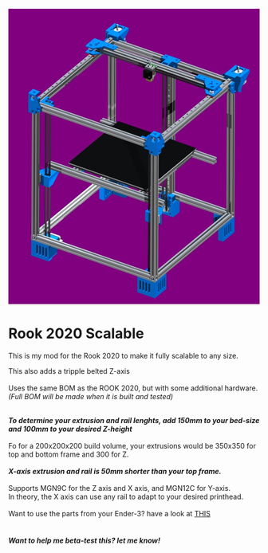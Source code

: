 <p><img alt="" src="https://github.com/Kanrog/Rook-2020-Scalable/blob/main/Images/rook2020scalable.jpg?raw=true" /></p>

<h1> Rook 2020 Scalable</h1>

<p>This is my mod for the Rook 2020 to make it fully scalable to any size.<br />

<p>This also adds a tripple belted Z-axis<br />
<br />
Uses the same BOM as the ROOK 2020, but with some additional hardware.<br />
<em>(Full BOM will be made when it is built and tested)</em></p>

<p><br />
<em><strong>To determine your extrusion and rail lenghts, add 150mm to your bed-size and 100mm to your desired Z-height</strong></em><br />
<br />
Fo for a 200x200x200 build volume, your extrusions would be 350x350 for top and bottom frame and 300 for Z.<br />
<br />
<em><strong>X-axis extrusion and rail is 50mm shorter than your top frame.</strong></em><br />
<br />
Supports MGN9C for the Z axis and X axis, and MGN12C for Y-axis.<br />
In theory, the X axis can use any rail to adapt to your desired printhead.<br />
<br />
Want to use the parts from your Ender-3? have a look at <a href="https://www.printables.com/model/487388-rook-e3" rel="ugc" target="_blank">THIS</a></p>


<h4><br />
<em>Want to help me beta-test this? let me know!</em></h4>
